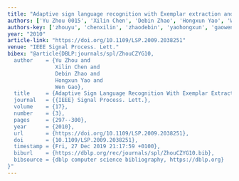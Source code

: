 ```yaml
---
title: "Adaptive sign language recognition with Exemplar extraction and MAP/IVFS"
authors: ['Yu Zhou 0015', 'Xilin Chen', 'Debin Zhao', 'Hongxun Yao', 'Wen Gao 0001']
authors-key: ['zhouyu', 'chenxilin', 'zhaodebin', 'yaohongxun', 'gaowen']
year: "2010"
article-link: "https://doi.org/10.1109/LSP.2009.2038251"
venue: "IEEE Signal Process. Lett."
bibex: "@article{DBLP:journals/spl/ZhouCZYG10,
  author    = {Yu Zhou and
               Xilin Chen and
               Debin Zhao and
               Hongxun Yao and
               Wen Gao},
  title     = {Adaptive Sign Language Recognition With Exemplar Extraction and {MAP/IVFS}},
  journal   = {{IEEE} Signal Process. Lett.},
  volume    = {17},
  number    = {3},
  pages     = {297--300},
  year      = {2010},
  url       = {https://doi.org/10.1109/LSP.2009.2038251},
  doi       = {10.1109/LSP.2009.2038251},
  timestamp = {Fri, 27 Dec 2019 21:17:59 +0100},
  biburl    = {https://dblp.org/rec/journals/spl/ZhouCZYG10.bib},
  bibsource = {dblp computer science bibliography, https://dblp.org}
}"
---
```

